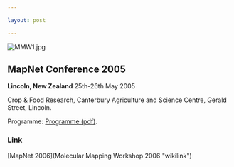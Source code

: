 ```yaml
---

layout: post

---
```


![](MMW1.jpg "MMW1.jpg")

## MapNet Conference 2005

**Lincoln, New Zealand**
 25th-26th May 2005

Crop & Food Research,
Canterbury Agriculture and Science Centre, Gerald Street, Lincoln.

Programme: [Programme (pdf)](Media:molec-mapping-wkshp-prog2005.pdf "wikilink").

### Link

[MapNet 2006](Molecular Mapping Workshop 2006 "wikilink")

